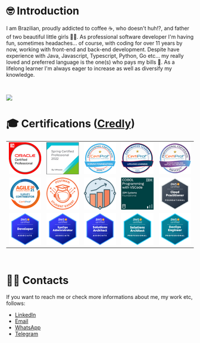 # 🤓 Introduction 
I am Brazilian, proudly addicted to coffee ☕, who doesn't huh!?, and father of two beautiful little girls 👶👧. As professional software developer I'm having fun, sometimes headaches... of course, with coding for over 11 years by now, working with front-end and back-end development. Despite have experience with Java, Javascript, Typescript, Python, Go etc... my really loved and preferred language is the one(s) who pays my bills 🤭. As a lifelong learner I'm always eager to increase as well as diversify my knowledge.

<br>

![](https://komarev.com/ghpvc/?username=davidarchanjo&color=blue)

# 🎓 Certifications ([Credly](https://www.credly.com/users/david-archanjo))
| | | | | |
| :-: | :-: | :-: | :-: | :-: |
|![1.png](./badges/java/1.png)|![1.png](./badges/vmware/1.png)|![1.png](./badges/certiprof/1.png)|![2.png](./badges/certiprof/2.png)|![3.png](./badges/certiprof/3.png)|
|![4.png](./badges/certiprof/4.png)|![1.png](./badges/postman/1.png)|![2](./badges/postman/2.png)|![1.png](./badges/ibm/1.png)|![1.png](./badges/aws/1.png)|
|![2.png](./badges/aws/2.png)|![3.png](./badges/aws/3.png)|![4.png](./badges/aws/4.png)|![5.png](./badges/aws/5.png)|![6.png](./badges/aws/6.png)|

<br>

# 👨‍💻 Contacts
If you want to reach me or check more informations about me, my work etc, follows:
- [LinkedIn](https://www.linkedin.com/in/davidarchanjo/)
- [Email](mailto:david.archanjoybr@gmail.com)
- [WhatsApp](https://api.whatsapp.com/send?phone=5511976375264)
- [Telegram](https://t.me/davidarchanjo)
